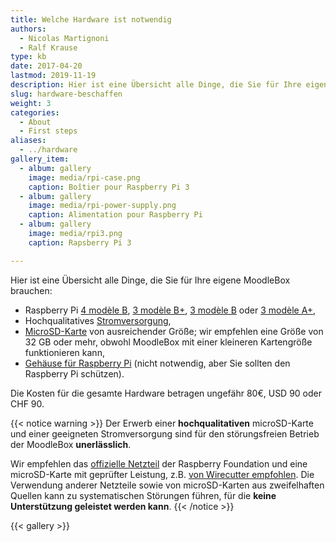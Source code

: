 ```yaml
---
title: Welche Hardware ist notwendig
authors:
  - Nicolas Martignoni
  - Ralf Krause
type: kb
date: 2017-04-20
lastmod: 2019-11-19
description: Hier ist eine Übersicht alle Dinge, die Sie für Ihre eigene MoodleBox brauchen
slug: hardware-beschaffen
weight: 3
categories:
  - About
  - First steps
aliases:
  - ../hardware
gallery_item:
  - album: gallery
    image: media/rpi-case.png
    caption: Boîtier pour Raspberry Pi 3
  - album: gallery
    image: media/rpi-power-supply.png
    caption: Alimentation pour Raspberry Pi
  - album: gallery
    image: media/rpi3.png
    caption: Rapsberry Pi 3

---
```

Hier ist eine Übersicht alle Dinge, die Sie für Ihre eigene MoodleBox brauchen:

  * Raspberry Pi [4 modèle B][RPi4B], [3 modèle B+][RPi3Bplus], [3 modèle B][RPi3B] oder [3 modèle A+][RPi3Aplus],
  * Hochqualitatives [Stromversorgung][supply],
  * [MicroSD-Karte][sdcard] von ausreichender Größe; wir empfehlen eine Größe von 32 GB oder mehr, obwohl MoodleBox mit einer kleineren Kartengröße funktionieren kann,
  * [Gehäuse für Raspberry Pi][case] (nicht notwendig, aber Sie sollten den Raspberry Pi schützen).

Die Kosten für die gesamte Hardware betragen ungefähr 80€, USD 90 oder CHF 90.

{{< notice warning >}}
Der Erwerb einer __hochqualitativen__ microSD-Karte und einer geeigneten Stromversorgung sind für den störungsfreien Betrieb der MoodleBox __unerlässlich__.

Wir empfehlen das [offizielle Netzteil](https://www.raspberrypi.org/products/raspberry-pi-universal-power-supply/) der Raspberry Foundation und eine microSD-Karte mit geprüfter Leistung, z.B. [von Wirecutter empfohlen](http://thewirecutter.com/reviews/best-microsd-card/). Die Verwendung anderer Netzteile sowie von microSD-Karten aus zweifelhaften Quellen kann zu systematischen Störungen führen, für die __keine Unterstützung geleistet werden kann__.
{{< /notice >}}

{{< gallery >}}

 [RPi3Aplus]: https://www.raspberrypi.org/products/raspberry-pi-3-model-a-plus/
 [RPi3B]: https://www.raspberrypi.org/products/raspberry-pi-3-model-b/
 [RPi3Bplus]: https://www.raspberrypi.org/products/raspberry-pi-3-model-b-plus/
 [RPi4B]: https://www.raspberrypi.org/products/raspberry-pi-4-model-b/
 [case]: https://www.raspberrypi.org/products/raspberry-pi-3-case/
 [sdcard]: https://thewirecutter.com/reviews/best-microsd-card/
 [supply]: https://www.raspberrypi.org/products/raspberry-pi-universal-power-supply/
